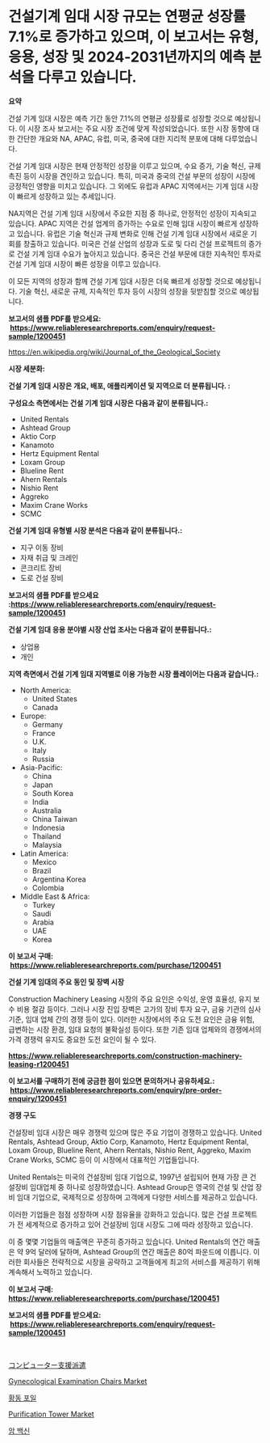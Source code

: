 <p><h1>건설기계 임대 시장 규모는 연평균 성장률 7.1%로 증가하고 있으며, 이 보고서는 유형, 응용, 성장 및 2024-2031년까지의 예측 분석을 다루고 있습니다.</h1></p><p><strong>요약</strong></p>
<p><p>건설 기계 임대 시장은 예측 기간 동안 7.1%의 연평균 성장률로 성장할 것으로 예상됩니다. 이 시장 조사 보고서는 주요 시장 조건에 맞게 작성되었습니다. 또한 시장 동향에 대한 간단한 개요와 NA, APAC, 유럽, 미국, 중국에 대한 지리적 분포에 대해 다루었습니다.</p><p>건설 기계 임대 시장은 현재 안정적인 성장을 이루고 있으며, 수요 증가, 기술 혁신, 규제 촉진 등이 시장을 견인하고 있습니다. 특히, 미국과 중국의 건설 부문의 성장이 시장에 긍정적인 영향을 미치고 있습니다. 그 외에도 유럽과 APAC 지역에서는 기계 임대 시장이 빠르게 성장하고 있는 추세입니다.</p><p>NA지역은 건설 기계 임대 시장에서 주요한 지점 중 하나로, 안정적인 성장이 지속되고 있습니다. APAC 지역은 건설 업계의 증가하는 수요로 인해 임대 시장이 빠르게 성장하고 있습니다. 유럽은 기술 혁신과 규제 변화로 인해 건설 기계 임대 시장에서 새로운 기회를 창출하고 있습니다. 미국은 건설 산업의 성장과 도로 및 다리 건설 프로젝트의 증가로 건설 기계 임대 수요가 높아지고 있습니다. 중국은 건설 부문에 대한 지속적인 투자로 건설 기계 임대 시장이 빠른 성장을 이루고 있습니다.</p><p>이 모든 지역의 성장과 함께 건설 기계 임대 시장은 더욱 빠르게 성장할 것으로 예상됩니다. 기술 혁신, 새로운 규제, 지속적인 투자 등이 시장의 성장을 뒷받침할 것으로 예상됩니다.</p></p>
<p><strong>보고서의 샘플 PDF를 받으세요: &nbsp;<a href="https://www.reliableresearchreports.com/enquiry/request-sample/1200451">https://www.reliableresearchreports.com/enquiry/request-sample/1200451</a></strong></p>
<p><a href="https://en.wikipedia.org/wiki/Journal_of_the_Geological_Society">https://en.wikipedia.org/wiki/Journal_of_the_Geological_Society</a></p>
<p><strong>시장 세분화:</strong></p>
<p><strong> 건설 기계 임대 시장은 개요, 배포, 애플리케이션 및 지역으로 더 분류됩니다. :</strong></p>
<p><strong>구성요소 측면에서는 건설 기계 임대 시장은 다음과 같이 분류됩니다.:</strong></p>
<p><ul><li>United Rentals</li><li>Ashtead Group</li><li>Aktio Corp</li><li>Kanamoto</li><li>Hertz Equipment Rental</li><li>Loxam Group</li><li>Blueline Rent</li><li>Ahern Rentals</li><li>Nishio Rent</li><li>Aggreko</li><li>Maxim Crane Works</li><li>SCMC</li></ul></p>
<p><strong> 건설 기계 임대 유형별 시장 분석은 다음과 같이 분류됩니다.:</strong></p>
<p><ul><li>지구 이동 장비</li><li>자재 취급 및 크레인</li><li>콘크리트 장비</li><li>도로 건설 장비</li></ul></p>
<p><strong>보고서의 샘플 PDF를 받으세요 :<a href="https://www.reliableresearchreports.com/enquiry/request-sample/1200451">https://www.reliableresearchreports.com/enquiry/request-sample/1200451</a></strong></p>
<p><strong> 건설 기계 임대 응용 분야별 시장 산업 조사는 다음과 같이 분류됩니다.:</strong></p>
<p><ul><li>상업용</li><li>개인</li></ul></p>
<p><strong>지역 측면에서 건설 기계 임대 지역별로 이용 가능한 시장 플레이어는 다음과 같습니다.:</strong></p>
<p><ul>
    <li>
        North America:
        <ul>
            <li>United States</li>
            <li>Canada</li>
        </ul>
    </li>
    <li>
        Europe:
        <ul>
            <li>Germany</li>
            <li>France</li>
            <li>U.K.</li>
            <li>Italy</li>
            <li>Russia</li>
        </ul>
    </li>
    <li>
        Asia-Pacific:
        <ul>
            <li>China</li>
            <li>Japan</li>
            <li>South Korea</li>
            <li>India</li>
            <li>Australia</li>
            <li>China Taiwan</li>
            <li>Indonesia</li>
            <li>Thailand</li>
            <li>Malaysia</li>
        </ul>
    </li>
    <li>
        Latin America:
        <ul>
            <li>Mexico</li>
            <li>Brazil</li>
            <li>Argentina Korea</li>
            <li>Colombia</li>
        </ul>
    </li>
    <li>
        Middle East & Africa:
        <ul>
            <li>Turkey</li>
            <li>Saudi</li>
            <li>Arabia</li>
            <li>UAE</li>
            <li>Korea</li>
        </ul>
    </li>
    </ul></p>
<p><strong>이 보고서 구매: &nbsp;<a href="https://www.reliableresearchreports.com/purchase/1200451">https://www.reliableresearchreports.com/purchase/1200451</a></strong></p>
<p><strong>건설 기계 임대의 주요 동인 및 장벽 시장</strong></p>
<p><p>Construction Machinery Leasing 시장의 주요 요인은 수익성, 운영 효율성, 유지 보수 비용 절감 등이다. 그러나 시장 진입 장벽은 고가의 장비 투자 요구, 금융 기관의 심사 기준, 임대 업체 간의 경쟁 등이 있다. 이러한 시장에서의 주요 도전 요인은 금융 위험, 급변하는 시장 환경, 임대 요청의 불확실성 등이다. 또한 기존 임대 업체와의 경쟁에서의 가격 경쟁력 유지도 중요한 도전 요인이 될 수 있다.</p></p>
<p><strong><a href="https://www.reliableresearchreports.com/construction-machinery-leasing-r1200451">https://www.reliableresearchreports.com/construction-machinery-leasing-r1200451</a></strong></p>
<p><strong>이 보고서를 구매하기 전에 궁금한 점이 있으면 문의하거나 공유하세요.: &nbsp;<a href="https://www.reliableresearchreports.com/enquiry/pre-order-enquiry/1200451">https://www.reliableresearchreports.com/enquiry/pre-order-enquiry/1200451</a></strong></p>
<p><strong>경쟁 구도</strong></p>
<p><p>건설장비 임대 시장은 매우 경쟁력 있으며 많은 주요 기업이 경쟁하고 있습니다. United Rentals, Ashtead Group, Aktio Corp, Kanamoto, Hertz Equipment Rental, Loxam Group, Blueline Rent, Ahern Rentals, Nishio Rent, Aggreko, Maxim Crane Works, SCMC 등이 이 시장에서 대표적인 기업들입니다. </p><p>United Rentals는 미국의 건설장비 임대 기업으로, 1997년 설립되어 현재 가장 큰 건설장비 임대업체 중 하나로 성장하였습니다. Ashtead Group은 영국의 건설 및 산업 장비 임대 기업으로, 국제적으로 성장하며 고객에게 다양한 서비스를 제공하고 있습니다.</p><p>이러한 기업들은 점점 성장하며 시장 점유율을 강화하고 있습니다. 많은 건설 프로젝트가 전 세계적으로 증가하고 있어 건설장비 임대 시장도 그에 따라 성장하고 있습니다. </p><p>이 중 몇몇 기업들의 매출액은 꾸준히 증가하고 있습니다. United Rentals의 연간 매출은 약 9억 달러에 달하며, Ashtead Group의 연간 매출은 80억 파운드에 이릅니다. 이러한 회사들은 전략적으로 시장을 공략하고 고객들에게 최고의 서비스를 제공하기 위해 계속해서 노력하고 있습니다.</p></p>
<p><strong>이 보고서 구매: &nbsp; <a href="https://www.reliableresearchreports.com/purchase/1200451">https://www.reliableresearchreports.com/purchase/1200451</a></strong></p>
<p><strong>보고서의 샘플 PDF를 받으세요: &nbsp;<a href="https://www.reliableresearchreports.com/enquiry/request-sample/1200451">https://www.reliableresearchreports.com/enquiry/request-sample/1200451</a></strong><strong></strong></p>
<p>&nbsp;</p>
<p><p><a href="https://github.com/roulaayoub-saad/Market-Research-Report-List-3/blob/main/123538548446.md">コンピューター支援派遣</a></p><p><a href="https://www.linkedin.com/pulse/in-depth-analysis-global-gynecological-examination-chairs-bvuhe">Gynecological Examination Chairs Market</a></p><p><a href="https://github.com/KellyLyncyh543964/Market-Research-Report-List-3/blob/main/359220962029.md">황동 포일</a></p><p><a href="https://issuu.com/reportprime-2/docs/purification-tower-market-size-2030.pptx">Purification Tower Market</a></p><p><a href="https://github.com/rcabello548/Market-Research-Report-List-3/blob/main/835922862030.md">암 백신</a></p></p>